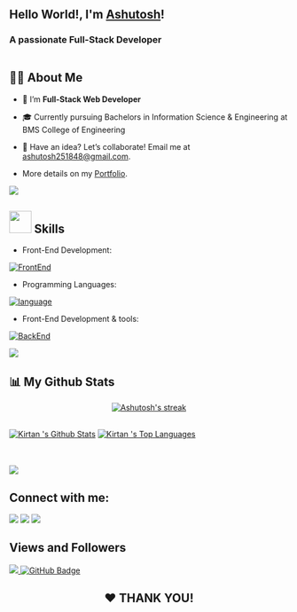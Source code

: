 ## Hello World!, I'm <a href="https://ashutoshgautam.dev" target="_blank">Ashutosh</a>!
<h3>A passionate Full-Stack Developer</h3>

<p align="left"> <a href="https://twitter.com/" target="blank"><img src="https://img.shields.io/twitter/follow/?logo=twitter&style=for-the-badge" alt="" /></a> </p>

## 🙋‍♂️ About Me

- 🌱 I’m **Full-Stack Web Developer**

- 🎓 Currently pursuing Bachelors in Information Science & Engineering at BMS College of Engineering

- 👯 Have an idea? Let’s collaborate! Email me at <a href="mailto:ashutosh251848@gmail.com" target="_blank">ashutosh251848@gmail.com</a>.

- More details on my <a href="https://ashutoshgautam.dev" target="_blank"> Portfolio</a>.

<a href="#-skills"> <img src="https://oyepriyansh.pages.dev/838764339942785051.gif"></a>


<!-- ## 🛠️ Technologies and Tools I use: -->
## <a href="#-skills"><img src="https://oyepriyansh.pages.dev/534756564728422850580.gif" width="40"></a> Skills
<!-- ## <a href="#-skills"><img src="https://oyepriyansh.pages.dev/534756564728422850580.gif" width="40"></a> Skills
 -->

- Front-End Development:

[![FrontEnd](https://skillicons.dev/icons?i=html,css,js,react,nextjs,tailwind,bootstrap)](https://skillicons.dev)

- Programming Languages:

[![language](https://skillicons.dev/icons?i=c,cpp,java,python)](https://skillicons.dev)

- Front-End Development & tools:

[![BackEnd](https://skillicons.dev/icons?i=nodejs,express,mongodb,git,postman,vscode)](https://skillicons.dev)

<a href="#-skills"> <img src="https://oyepriyansh.pages.dev/838764339942785051.gif"></a>

<!-- <p>
<img alt="C++" src="https://img.shields.io/badge/C%2B%2B-00599C?style=for-the-badge&logo=c%2B%2B&logoColor=white" height="25px"/>
<img alt="Javascript" src="https://img.shields.io/badge/JavaScript-323330?style=for-the-badge&logo=javascript&logoColor=F7DF1E"  height="25px"/>
<img alt="React" src="https://img.shields.io/badge/React-20232A?style=for-the-badge&logo=react&logoColor=61DAFB" height="25px"/>
<!-- <img alt="NextJs" src="https://img.shields.io/badge/Next-black?style=for-the-badge&logo=next.js&logoColor=white" height="25px"/> -->
<!-- <img alt="MongoDB" src="https://img.shields.io/badge/-MongoDB-13aa52?style=flat-square&logo=mongodb&logoColor=white"  height="25px"/> -->
<!-- <img alt="Nodejs" src="https://img.shields.io/badge/-Nodejs-43853d?style=flat-square&logo=Node.js&logoColor=white"  height="25px"/> -->
<!-- <img alt="npm" src="https://img.shields.io/badge/NPM-%23000000.svg?style=for-the-badge&logo=npm&logoColor=white" height="25px"/> -->
<!-- <img alt="redux" src="https://img.shields.io/badge/-Redux-764ABC?style=flat-square&logo=redux&logoColor=white" height="25px"/> -->
<!--  <img alt="Express" src="https://img.shields.io/badge/express.js-%23404d59.svg?style=for-the-badge&logo=express&logoColor=%2361DAFB" height="25px"/> -->
<!-- <img alt="Tailwidcss" src="https://img.shields.io/badge/Tailwind_CSS-38B2AC?style=for-the-badge&logo=tailwind-css&logoColor=white" height="25px"/> -->
<!-- <img alt="Bootstrap" src="https://img.shields.io/badge/Bootstrap-563D7C?style=for-the-badge&logo=bootstrap&logoColor=white" height="25px"/> -->
<!-- <img alt="Material UI" src="https://img.shields.io/badge/Material--UI-0081CB?style=for-the-badge&logo=material-ui&logoColor=white" height="25px"/> -->
<!-- <img alt="Python" src="https://img.shields.io/badge/Python-14354C?style=for-the-badge&logo=python&logoColor=white" height="25px"/> -->
<!-- <img alt="Markdown" src="https://img.shields.io/badge/Markdown-000000?style=for-the-badge&logo=markdown&logoColor=white"  height="25px"/> -->
<!-- <img alt="html5" src="https://img.shields.io/badge/HTML5-E34F26?style=for-the-badge&logo=html5&logoColor=white" height="25px"/> -->
<!-- <img alt="Css3" src="https://img.shields.io/badge/CSS3-1572B6?style=for-the-badge&logo=css3&logoColor=white" height="25px"/> -->
<!-- <img alt="Jquery" src="https://img.shields.io/badge/jquery-%230769AD.svg?style=for-the-badge&logo=jquery&logoColor=white" height="25px"/> -->
<!-- <img alt="git" src="https://img.shields.io/badge/-Git-F05032?style=flat-square&logo=git&logoColor=white" height="25px"/> -->
<!-- <img alt="Brave browser" src="https://img.shields.io/badge/-Brave_Browser-FB542B?style=flat-square&logo=brave&logoColor=white" height="25px"/> -->
<!-- <img alt="Prettier" src="https://img.shields.io/badge/-Prettier-F7B93E?style=flat-square&logo=prettier&logoColor=white" height="25px"/> -->
<!--  <img alt="github actions" src="https://img.shields.io/badge/-Github_Actions-2088FF?style=flat-square&logo=github-actions&logoColor=white" height="25px"/> -->
<!--  <img alt="postman" src="https://img.shields.io/badge/-Postman-00C7B7?style=flat-square&logo=postman&logoColor=white" height="25px"/> -->
<!--  <img alt="Heroku" src="https://img.shields.io/badge/-Heroku-430098?style=flat-square&logo=heroku&logoColor=white" height="25px"/> -->
<!-- </p> -->

## 📊 My Github Stats

   <p align="center">
    <a href="https://github.com/ashuthe1/github-readme-streak-stats">
        <img title="🔥 Get streak stats for your profile at git.io/streak-stats" alt="Ashutosh's streak" src="https://github-readme-streak-stats.herokuapp.com/?user=ashuthe1&"                    alt="ashuthe1&theme=black-ice&hide_border=true&stroke=0000&background=060A0CD0"/>
    </a>
</p>

  <br/>
    <a href="https://github.com/ashuthe1/github-readme-stats"><img alt="Kirtan 's Github Stats" src="https://github-readme-stats.vercel.app/api?username=ashuthe1&show_icons=true&count_private=true&theme=react&hide_border=true&bg_color=0D1117" /></a>
  <a href="https://github.com/ashuthe1/github-readme-stats"><img alt="Kirtan 's Top Languages" src="https://github-readme-stats.vercel.app/api/top-langs/?username=ashuthe1&langs_count=8&count_private=true&layout=compact&theme=react&hide_border=true&bg_color=0D1117" /></a>
  <br/>

<br/>
<br/>

<a href="#-skills"> <img src="https://oyepriyansh.pages.dev/838764339942785051.gif"></a>
<!-- <a href="https://github.com/ashuthe1/github-readme-activity-graph"><img alt="Ashutosh 's Activity Graph" src="https://activity-graph.herokuapp.com/graph?username=ashuthe1&bg_color=0D1117&color=5BCDEC&line=5BCDEC&point=FFFFFF&hide_border=true" /></a>
<br/> -->

## Connect with me:

<p align="center">

<a href = "https://www.linkedin.com/in/ashuthe1/"><img src="https://img.icons8.com/fluent/48/000000/linkedin.png"></a>
<a href = "mailto:ashutosh251848@gmail.com"><img src="https://user-images.githubusercontent.com/86846633/236041159-79192d7d-aae1-4114-b657-56c45948d41d.png"></a>
<a href = "https://twitter.com/ashuthe1x"><img src="https://img.icons8.com/fluent/48/000000/twitter.png"></a>

</p>

## Views and Followers

<a href="https://github.com/ashuthe1/github-profile-views-counter">
    <img src="https://komarev.com/ghpvc/?username=ashuthe1">
</a>
<a href="https://github.com/ashuthe1?tab=followers"><img src="https://img.shields.io/github/followers/ashuthe1?label=Followers&style=social" alt="GitHub Badge"></a>
</p>

<h2 align="center"> ❤ THANK YOU!</h2>
